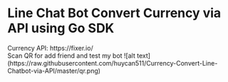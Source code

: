 <h1>Line Chat Bot Convert Currency via API using Go SDK</h1>
Currency API: https://fixer.io/</br>
Scan QR for add friend and test my bot
![alt text](https://raw.githubusercontent.com/huycan511/Currency-Convert-Line-Chatbot-via-API/master/qr.png)
